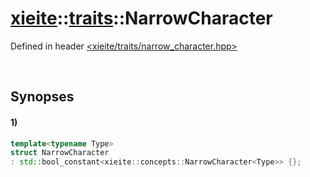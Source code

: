 # [xieite](../../xieite.md)\:\:[traits](../../traits.md)\:\:NarrowCharacter
Defined in header [<xieite/traits/narrow_character.hpp>](../../../include/xieite/traits/narrow_character.hpp)

&nbsp;

## Synopses
#### 1)
```cpp
template<typename Type>
struct NarrowCharacter
: std::bool_constant<xieite::concepts::NarrowCharacter<Type>> {};
```

